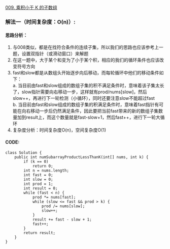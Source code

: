 [009. 乘积小于 K 的子数组](https://leetcode.cn/problems/ZVAVXX/)
### 解法一（时间复杂度：O(n)）:
#### 思路分析：
1. 与008类似，都是在找符合条件的连续子集，所以我们的思路也应该参考上一题，设置双指针（或滑动窗口）来解题
2. 在这一题中，大于某个和变为了小于某个积，相应的我们的循环条件也应该改变符号方向
3. fast和slow都是从数组头开始逐步向后移动，而每轮循环中他们的移动条件如下：  
   a. 当目前由fast和slow组成的数组子集的积不满足条件时，意味着该子集太长了，slow指针需要向右移动一步，这样就有prod/nums[slow]，然后slow++，再进行下一轮检测（小循环），同时还要注意slow不能超过fast  
   b. 当目前由fast和slow组成的数组子集的积满足条件时，意味着fast指针有可能在向右移动一步后仍然满足条件，因此要把当前fast带来的新的数组子集数量加到result上，而这个数量就是fast-slow+1，然后fast++，进行下一轮大循环
4. 复杂度分析：时间复杂度O(n)，空间复杂度O(1)
#### CODE:
```
class Solution {
    public int numSubarrayProductLessThanK(int[] nums, int k) {
        if (k == 0)
            return 0;
        int n = nums.length;
        int fast = 0;
        int slow = 0;
        int prod = 1;
        int result = 0;
        while (fast < n) {
            prod *= nums[fast];
            while (slow <= fast && prod > k) {
                prod /= nums[slow];
                slow++;
            }
            result += fast - slow + 1;
            fast++;
        }
        return result;
    }
}
```
